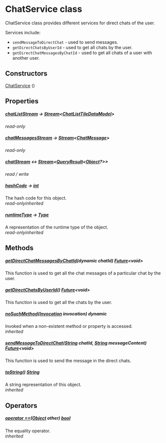 


# ChatService class









<p>ChatService class provides different services for direct chats of the user.</p>
<p>Services include:</p>
<ul>
<li><code>sendMessageToDirectChat</code> - used to send messages.</li>
<li><code>getDirectChatsByUserId</code> - used to get all chats by the user.</li>
<li><code>getDirectChatMessagesByChatId</code> - used to get all chats of a user with another user.</li>
</ul>




## Constructors

[ChatService](../services_chat_service/ChatService/ChatService.md) ()

   


## Properties

##### [chatListStream](../services_chat_service/ChatService/chatListStream.md) &#8594; [Stream](https://api.flutter.dev/flutter/dart-async/Stream-class.html)&lt;[ChatListTileDataModel](../models_chats_chat_list_tile_data_model/ChatListTileDataModel-class.md)>



  
_<span class="feature">read-only</span>_



##### [chatMessagesStream](../services_chat_service/ChatService/chatMessagesStream.md) &#8594; [Stream](https://api.flutter.dev/flutter/dart-async/Stream-class.html)&lt;[ChatMessage](../models_chats_chat_message/ChatMessage-class.md)>



  
_<span class="feature">read-only</span>_



##### [chatStream](../services_chat_service/ChatService/chatStream.md) &#8596; [Stream](https://api.flutter.dev/flutter/dart-async/Stream-class.html)&lt;[QueryResult](https://pub.dev/documentation/graphql/5.1.3/graphql/QueryResult-class.html)&lt;[Object](https://api.flutter.dev/flutter/dart-core/Object-class.html)?>>



  
_<span class="feature">read / write</span>_



##### [hashCode](https://api.flutter.dev/flutter/dart-core/Object/hashCode.html) &#8594; [int](https://api.flutter.dev/flutter/dart-core/int-class.html)



The hash code for this object.  
_<span class="feature">read-only</span><span class="feature">inherited</span>_



##### [runtimeType](https://api.flutter.dev/flutter/dart-core/Object/runtimeType.html) &#8594; [Type](https://api.flutter.dev/flutter/dart-core/Type-class.html)



A representation of the runtime type of the object.  
_<span class="feature">read-only</span><span class="feature">inherited</span>_





## Methods

##### [getDirectChatMessagesByChatId](../services_chat_service/ChatService/getDirectChatMessagesByChatId.md)(dynamic chatId) [Future](https://api.flutter.dev/flutter/dart-async/Future-class.html)&lt;void>



This function is used to get all the chat messages of a particular chat by the user.  




##### [getDirectChatsByUserId](../services_chat_service/ChatService/getDirectChatsByUserId.md)() [Future](https://api.flutter.dev/flutter/dart-async/Future-class.html)&lt;void>



This function is used to get all the chats by the user.  




##### [noSuchMethod](https://api.flutter.dev/flutter/dart-core/Object/noSuchMethod.html)([Invocation](https://api.flutter.dev/flutter/dart-core/Invocation-class.html) invocation) dynamic



Invoked when a non-existent method or property is accessed.  
_<span class="feature">inherited</span>_



##### [sendMessageToDirectChat](../services_chat_service/ChatService/sendMessageToDirectChat.md)([String](https://api.flutter.dev/flutter/dart-core/String-class.html) chatId, [String](https://api.flutter.dev/flutter/dart-core/String-class.html) messageContent) [Future](https://api.flutter.dev/flutter/dart-async/Future-class.html)&lt;void>



This function is used to send the message in the direct chats.  




##### [toString](https://api.flutter.dev/flutter/dart-core/Object/toString.html)() [String](https://api.flutter.dev/flutter/dart-core/String-class.html)



A string representation of this object.  
_<span class="feature">inherited</span>_





## Operators

##### [operator ==](https://api.flutter.dev/flutter/dart-core/Object/operator_equals.html)([Object](https://api.flutter.dev/flutter/dart-core/Object-class.html) other) [bool](https://api.flutter.dev/flutter/dart-core/bool-class.html)



The equality operator.  
_<span class="feature">inherited</span>_















